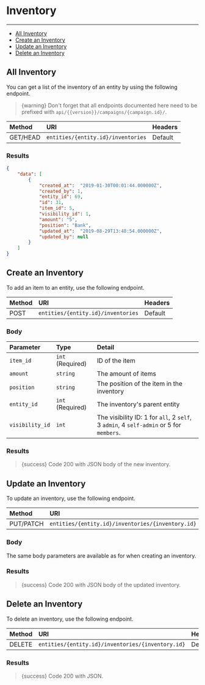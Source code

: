 # Inventory

---

- [All Inventory](#all-inventory)
- [Create an Inventory](#create-inventory)
- [Update an Inventory](#update-inventory)
- [Delete an Inventory](#delete-inventory)

<a name="all-inventory"></a>
## All Inventory

You can get a list of the inventory of an entity by using the following endpoint.

> {warning} Don't forget that all endpoints documented here need to be prefixed with `api/{{version}}/campaigns/{campaign.id}/`.


| Method | URI | Headers |
| :- |   :-   |  :-  |
| GET/HEAD | `entities/{entity.id}/inventories` | Default |

### Results
```json
{
    "data": [
        {
            "created_at":  "2019-01-30T00:01:44.000000Z",
            "created_by": 1,
            "entity_id": 69,
            "id": 31,
            "item_id": 5,
            "visibility_id": 1,
            "amount": "5",
            "position": "Bank",
            "updated_at":  "2019-08-29T13:48:54.000000Z",
            "updated_by": null
        }
    ]
}
```



<a name="create-inventory"></a>
## Create an Inventory

To add an item to an entity, use the following endpoint.

| Method | URI | Headers |
| :- |   :-   |  :-  |
| POST | `entities/{entity.id}/inventories` | Default |

### Body

| Parameter | Type | Detail |
| :- |   :-   |  :-  |
| `item_id` | `int` (Required) | ID of the item |
| `amount` | `string` | The amount of items |
| `position` | `string` | The position of the item in the inventory|
| `entity_id` | `int` (Required) | The inventory's parent entity |
| `visibility_id` | `int` | The visibility ID: 1 for `all`, 2 `self`, 3 `admin`, 4 `self-admin` or 5 for `members`. |

### Results

> {success} Code 200 with JSON body of the new inventory.


<a name="update-inventory"></a>
## Update an Inventory

To update an inventory, use the following endpoint.

| Method | URI | Headers |
| :- |   :-   |  :-  |
| PUT/PATCH | `entities/{entity.id}/inventories/{inventory.id}` | Default |

### Body

The same body parameters are available as for when creating an inventory.

### Results

> {success} Code 200 with JSON body of the updated inventory.


<a name="delete-inventory"></a>
## Delete an Inventory

To delete an inventory, use the following endpoint.

| Method | URI | Headers |
| :- |   :-   |  :-  |
| DELETE | `entities/{entity.id}/inventories/{inventory.id}` | Default |

### Results

> {success} Code 200 with JSON.
